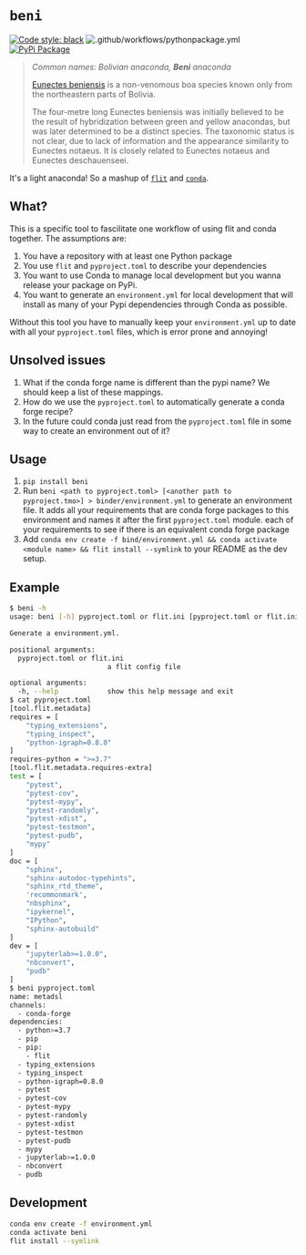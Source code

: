 # `beni`

[![Code style: black](https://img.shields.io/badge/code%20style-black-000000.svg)](https://github.com/psf/black) ![.github/workflows/pythonpackage.yml](https://github.com/Quansight-Labs/beni/workflows/.github/workflows/pythonpackage.yml/badge.svg) [![PyPi Package](https://img.shields.io/pypi/v/beni)](https://pypi.org/project/beni/)

> *Common names: Bolivian anaconda, **Beni** anaconda*
>
> [Eunectes beniensis](https://en.wikipedia.org/wiki/Eunectes_beniensis) is a non-venomous boa species known only from the northeastern parts of Bolivia.
>
> The four-metre long Eunectes beniensis was initially believed to be the result of hybridization between green and yellow anacondas, but was later determined to be a distinct species. The taxonomic status is not clear, due to lack of information and the appearance similarity to Eunectes notaeus. It is closely related to Eunectes notaeus and Eunectes deschauenseei.

It's a light anaconda! So a mashup of [`flit`](https://github.com/takluyver/flit) and [`conda`](https://docs.conda.io/en/latest/).

## What?

This is a specific tool to fascilitate one workflow of using flit and conda together. The assumptions are:

1. You have a repository with at least one Python package
2. You use `flit` and `pyproject.toml` to describe your dependencies
3. You want to use Conda to manage local development but you wanna release your package on PyPi.
4. You want to generate an `environment.yml` for local development that will install as many of your Pypi dependencies through Conda as possible.

Without this tool you have to manually keep your `environment.yml` up to date with all your `pyproject.toml` files, which is error prone and annoying!

## Unsolved issues

1. What if the conda forge name is different than the pypi name? We should keep a list of these mappings.
2. How do we use the `pyproject.toml` to automatically generate a conda forge recipe?
3. In the future could conda just read from the `pyproject.toml` file in some way to create an environment out of it?

## Usage

1. `pip install beni`
2. Run `beni <path to pyproject.toml> [<another path to pyproject.tmo>] > binder/environment.yml` to generate an environment file. It adds all your requirements that are conda forge packages to this environment and names it after the first `pyproject.toml` module.
   each of your requirements to see if there is an equivalent conda forge package
3. Add `conda env create -f bind/environment.yml && conda activate <module name> && flit install --symlink` to your README as the dev setup.

## Example

```bash
$ beni -h
usage: beni [-h] pyproject.toml or flit.ini [pyproject.toml or flit.ini ...]

Generate a environment.yml.

positional arguments:
  pyproject.toml or flit.ini
                        a flit config file

optional arguments:
  -h, --help            show this help message and exit
$ cat pyproject.toml
[tool.flit.metadata]
requires = [
    "typing_extensions",
    "typing_inspect",
    "python-igraph=0.8.0"
]
requires-python = ">=3.7"
[tool.flit.metadata.requires-extra]
test = [
    "pytest",
    "pytest-cov",
    "pytest-mypy",
    "pytest-randomly",
    "pytest-xdist",
    "pytest-testmon",
    "pytest-pudb",
    "mypy"
]
doc = [
    "sphinx",
    "sphinx-autodoc-typehints",
    "sphinx_rtd_theme",
    'recommonmark',
    "nbsphinx",
    "ipykernel",
    "IPython",
    "sphinx-autobuild"
]
dev = [
    "jupyterlab>=1.0.0",
    "nbconvert",
    "pudb"
]
$ beni pyproject.toml
name: metadsl
channels:
  - conda-forge
dependencies:
  - python>=3.7
  - pip
  - pip:
    - flit
  - typing_extensions
  - typing_inspect
  - python-igraph=0.8.0
  - pytest
  - pytest-cov
  - pytest-mypy
  - pytest-randomly
  - pytest-xdist
  - pytest-testmon
  - pytest-pudb
  - mypy
  - jupyterlab>=1.0.0
  - nbconvert
  - pudb
```

## Development

```bash
conda env create -f environment.yml
conda activate beni
flit install --symlink
```
